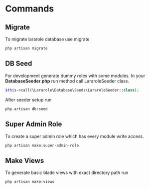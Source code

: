 # Commands

## Migrate

To migrate lararole database use migrate
    
    php artisan migrate

## DB Seed

For development generate dummy roles with some modules.
In your **DatabaseSeeder.php** run method call LararoleSeeder class.

```php
$this->call(\Lararole\Database\Seeds\LararoleSeeder::class);
```

After seeder setup run

    php artisan db:seed

## Super Admin Role

To create a super admin role which has every module write access.

    php artisan make:super-admin-role

## Make Views

To generate basic blade views with exact directory path run

    php artisan make:views
